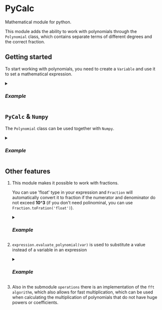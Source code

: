 # PyCalc
Mathematical module for python.

This module adds the ability to work with polynomials through the `Polynomial` class, which contains separate terms of different degrees and the correct fraction.

## Getting started

To start working with polynomials, you need to create a `Variable` and use it to set a mathematical expression.

<details>
<summary><h3><i>Example</i></h3></summary>

```python
from PyCalc.polynomial import Variable

x = Variable("x")

a = 1 / (x**2 - 3*x + 1)
b = (x**3 + 3*x**2 + 3*x + 1) / (x + 1)
c = (4*x**6 - 8*x**5 + 9*x**4 - x**3 + 2*x**2 - 5*x + 1) * (3*x**3 - x**2 + 2*x - 6) / (x**4 + x**2 + 84)
d = a - b + c

print(a)
print()
print(b)
print()
print(c)
print()
print(d)
```

#### Output:

```Java
     1      
────────────
x^2 - 3x + 1

x^2 + 2x + 1

                                              -1620x^3 - 310x^2 + 81176x - 193458
12x^5 - 28x^4 + 31x^3 - 24x^2 - 966x + 2303 + ───────────────────────────────────
                                                        x^4 + x^2 + 84


                                              -1620x^5 + 4551x^4 + 80486x^3 - 437295x^2 + 661550x - 193374
12x^5 - 28x^4 + 31x^3 - 25x^2 - 968x + 2302 + ────────────────────────────────────────────────────────────
                                                      x^6 - 3x^5 + 2x^4 - 3x^3 + 85x^2 - 252x + 84
```
</details>

## `PyCalc` & `Numpy`

The `Polynomial` class can be used together with `Numpy`.

<details>
<summary><h3><i>Example</i></h3></summary>

```Python
from PyCalc.polynomial import Variable
from numpy import array

x = Variable("y")

a = array([
    [1, x/2],
    [2*x, 3]
])
b = array([
    [1, 0, x**2],
    [2*x, 3, -7]
])

print(a @ b)
```

#### Output:

```Java
[[y^2 + 1 3/2y y^2 - 7/2y]
 [8y 9 2y^3 - 21]]
```
</details>

## Other features



1. This module makes it possible to work with fractions.

    You can use 'float' type in your expression and `Fraction` will automatically convert it to fraction if the numerator and denominator do not exceed <b>10^3</b> (if you don't need polinominal, you can use `Fraction.toFration('float')`).

     <details>
     <summary><h3><i>Example</i></h3></summary>
         
     ```Python
     from PyCalc.polynomial import Variable
     
     x = Variable("a")
     
     a = 125 / 387
     b = a * x
     
     print(a)
     print()
     print(b)
     ```
     
     #### Output:
     
     ```Java
     0.32299741602067183
     
     125 
     ───a
     387 
     ```
     </details>

1. `expression.evaluate_polynomial(var)` is used to substitute a value instead of a variable in an expression

     <details>     
     <summary><h3><i>Example</i></h3></summary>
          
     ```Python
     from PyCalc.polynomial import Variable
     
     x = Variable("a")
     
     a = 1 / (x**2 - 3*x + 1) + (x**3 + 3*x**2 + 3*x + 1) / (x + 1)
     
     print(a)
     print("=", (a).evaluate_polynomial(2))
     ```
     
     #### Output:
     
     ```Java
                        1      
     a^2 + 2a + 1 + ────────────
                a^2 - 3a + 1
     = 8
     ```
     </details>

1. Also in the submodule `operations` there is an implementation of the `fft algorithm`, which also allows for fast multiplication, which can be used when calculating the multiplication of polynomials that do not have huge powers or coefficients.

